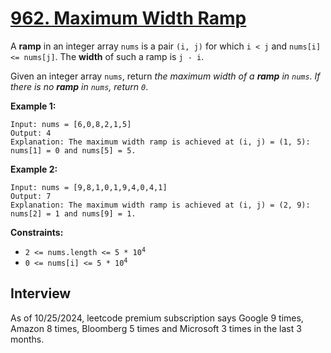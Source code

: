 # [962. Maximum Width Ramp](https://leetcode.com/problems/maximum-width-ramp)

A **ramp** in an integer array `nums` is a pair `(i, j)` for which `i < j` and `nums[i] <= nums[j]`. The **width** of such a ramp is `j - i`.

Given an integer array `nums`, return _the maximum width of a **ramp** in `nums`. If there is no **ramp** in `nums`, return `0`_.

**Example 1:**
```
Input: nums = [6,0,8,2,1,5]
Output: 4
Explanation: The maximum width ramp is achieved at (i, j) = (1, 5): nums[1] = 0 and nums[5] = 5.
```

**Example 2:**
```
Input: nums = [9,8,1,0,1,9,4,0,4,1]
Output: 7
Explanation: The maximum width ramp is achieved at (i, j) = (2, 9): nums[2] = 1 and nums[9] = 1.
```

**Constraints:**
* <code>2 <= nums.length <= 5 * 10<sup>4</sup></code>
* <code>0 <= nums[i] <= 5 * 10<sup>4</sup></code>

## Interview
As of 10/25/2024, leetcode premium subscription says Google 9 times, Amazon 8 times, Bloomberg 5 times and Microsoft 3 times in the last 3 months.
